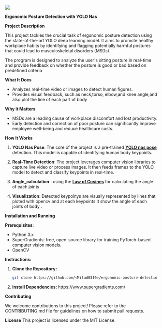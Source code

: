 ![](demo/output.gif)

**Ergonomic Posture Detection with YOLO Nas**


**Project Description**

This project tackles the crucial task of ergonomic posture detection using the state-of-the-art YOLO deep learning model. It aims to promote healthy workplace habits by identifying and flagging potentially harmful postures that could lead to musculoskeletal disorders (MSDs).

The program is designed to analyze the user's sitting posture in real-time and provide feedback on whether the posture is good or bad based on predefined criteria

**What It Does**

* Analyzes real-time video or images to detect human figures.
* Provides visual feedback, such as neck,torso, elbow,and knee angle,and also plot the line of each part of body

**Why It Matters**

* MSDs are a leading cause of workplace discomfort and lost productivity.
* Early detection and correction of poor posture can significantly improve employee well-being and reduce healthcare costs.

**How It Works**

1. **YOLO Nas Pose**: The core of the project is a pre-trained **[YOLO nas pose](https://github.com/Deci-AI/super-gradients/blob/master/YOLONAS-POSE.md)** detection. This model is capable of identifying human body keypoints.
2. **Real-Time Detection**: The project leverages computer vision libraries to capture live video or process images. It then feeds frames to the YOLO model to detect and classify keypoints in real-time.
3. **Angle_calculation** : using the **[Law of Cosines](https://www.varsitytutors.com/hotmath/hotmath_help/topics/law-of-cosines)** for calculating the angle of each joints

4. **Visualization**: Detected keypoinys  are visually represented by lines that ploted with opencv and at each keypoints it show the angle of each joints of body .

**Installation and Running**

**Prerequisites:**

* Python 3.x 
* SuperGradients: free, open-source library for training PyTorch-based computer vision models. 
* OpenCV 

**Instructions:**

1. **Clone the Repository:**
   ```bash
   git clone https://github.com/<Milad0310>/ergonomic-posture-detection
   ```
2. **Install Dependencies:**
   https://www.supergradients.com/

**Contributing**

We welcome contributions to this project! Please refer to the CONTRIBUTING.md file for guidelines on how to submit pull requests.

**License**
This project is licensed under the MIT License.